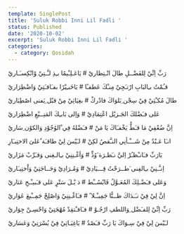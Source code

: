 ```yaml
---
template: SinglePost
title: 'Suluk Robbi Inni Lil Fadli '
status: Published
date: '2020-10-02'
excerpt: 'Suluk Robbi Inni Lil Fadli '
categories:
  - category: Qosidah
---
```


رَبِّ اِنِّيْ لِلفَضْــلِ طالَ انْـتِظاريْ    #   يَاعَـلِـْيمًا بـِذِ لـَّـتِيْ وْانْكِسـَـاريْ

قـُمْتُ بـِالبَابِ ارْتـَجِيْ مِنـْكَ عَطفـًا  #    يَاخَبـِيْرًا بفـَاقـَتِيْ وَاضْطِرَاريْ

طالَ مُكـْثِيْ فِيْ سِجْن ِبَلوَاكَ فادْركْ  # بغِيَاثِيْ مِنْ قبْل ِيَفنى اصْطِبَاريْ

عَلى فـَضْلكَ الجَـزيْل اعْتِمَادِيْ    #   وَاِلى بَابـِكَ المَنِــيْعِ اضْطِرَاريْ

اِنَّ ضُعْفِيْ مَا قـَطُّ يَخْفـَاكَ يَا مَنْ   #  فـَضْلهُ فِي ْالوُجُوْدِ وَالكوْن ِسَاريْ

انـَا عَـبْدٌ مِنْ شَـــْـأنِي النـَّقصُ لكِنْ   #   لـَيْسَ لِيْ طاقـَة ٌعَلىَ الاختِبـَارِ

يَارَبِّ فـَانـْظـُرْ اِليَّ نـَظـرَة َوُدٍّ  #  وَأغْـنِنِيْ بـِالـغِنى وَقـَرِّبْ مَزَاريْ

اِنـَّـنِيْ بـِالفِنى َطــرَحْتُ قِـــيَادِيْ  #  وَمُـرَادِيْ وَحَــاجَتِيْ وَاْختِيـَاريْ

وَعَلى فـَضْـلِكَ المُعَـوَّلُ فَابْسُــْط  # ذ يْـلَ سَتْرٍ عَلى قـَبيـْـحِ عَثاريْ

اِنَّ لِيْ فِيْ نـَـدَاكَ ظــنًّا جَمِيـْـلا ً  #  فـَاغْـنِنِيْ وَاصْلِحْ جَمِــْيعَ عَوَاريْ

رَبِّ اِنِّيْ لِلفـَضْل ِوَاللطفِ ارْجُـوْ   #  فـَافـْتقِدْ مُهْجَتِيْ وَاحْسِـنْ جِوَاريْ

لـَيْسَ لِيْ فِيْ سِـوَاكَ يَا رَبِّ قـَصْدٌ  #   يَاغِيَـاثِيْ فِيْ يُسْرَتِيْ وَعَسَاريْ
